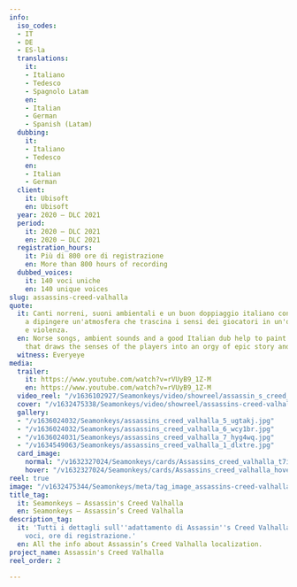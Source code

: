 ```yaml
---
info:
  iso_codes:
  - IT
  - DE
  - ES-la
  translations:
    it:
    - Italiano
    - Tedesco
    - Spagnolo Latam
    en:
    - Italian
    - German
    - Spanish (Latam)
  dubbing:
    it:
    - Italiano
    - Tedesco
    en:
    - Italian
    - German
  client:
    it: Ubisoft
    en: Ubisoft
  year: 2020 – DLC 2021
  period:
    it: 2020 – DLC 2021
    en: 2020 – DLC 2021
  registration_hours:
    it: Più di 800 ore di registrazione
    en: More than 800 hours of recording
  dubbed_voices:
    it: 140 voci uniche
    en: 140 unique voices
slug: assassins-creed-valhalla
quote:
  it: Canti norreni, suoni ambientali e un buon doppiaggio italiano contribuiscono
    a dipingere un'atmosfera che trascina i sensi dei giocatori in un'orgia di epicità
    e violenza.
  en: Norse songs, ambient sounds and a good Italian dub help to paint an atmosphere
    that draws the senses of the players into an orgy of epic story and violence.
  witness: Everyeye
media:
  trailer:
    it: https://www.youtube.com/watch?v=rVUyB9_1Z-M
    en: https://www.youtube.com/watch?v=rVUyB9_1Z-M
  video_reel: "/v1636102927/Seamonkeys/video/showreel/assassin_s_creed_valhalla_reel_sebd2x.mp4"
  cover: "/v1632475338/Seamonkeys/video/showreel/assassins-creed-valhalla_cover_qsnpor.jpg"
  gallery:
  - "/v1636024032/Seamonkeys/assassins_creed_valhalla_5_ugtakj.jpg"
  - "/v1636024032/Seamonkeys/assassins_creed_valhalla_6_wcy1br.jpg"
  - "/v1636024031/Seamonkeys/assassins_creed_valhalla_7_hyg4wq.jpg"
  - "/v1634549063/Seamonkeys/assassins_creed_valhalla_1_dlxtre.jpg"
  card_image:
    normal: "/v1632327024/Seamonkeys/cards/Assassins_creed_valhalla_t7ibrp.jpg"
    hover: "/v1632327024/Seamonkeys/cards/Assassins_creed_valhalla_hover_bahggp.jpg"
reel: true
image: "/v1632475344/Seamonkeys/meta/tag_image_assassins-creed-valhalla_j1lqus.jpg"
title_tag:
  it: Seamonkeys – Assassin's Creed Valhalla
  en: Seamonkeys – Assassin’s Creed Valhalla
description_tag:
  it: 'Tutti i dettagli sull''adattamento di Assassin''s Creed Valhalla: lingue, parole,
    voci, ore di registrazione.'
  en: All the info about Assassin’s Creed Valhalla localization.
project_name: Assassin's Creed Valhalla
reel_order: 2

---
```

